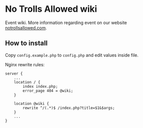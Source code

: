 # No Trolls Allowed wiki

Event wiki. More information regarding event on our website [notrollsallowed.com](http://notrollsallowed.com "No Trolls Allowd").

## How to install

Copy `config.example.php` to `config.php` and edit values inside file.

Nginx rewrite rules:

```nginx
server {
    ...
    location / {
        index index.php;
        error_page 404 = @wiki;
    }

    location @wiki {
        rewrite ^/(.*)$ /index.php?title=$1&$args;
    }
    ...
}
```
